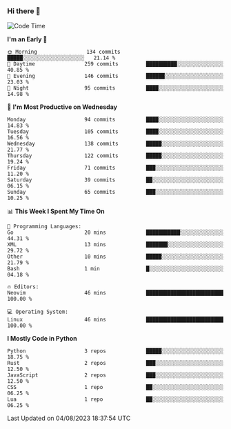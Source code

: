 ### Hi there 👋
<!--START_SECTION:waka-->
![Code Time](http://img.shields.io/badge/Code%20Time-133%20hrs%2044%20mins-blue)

**I'm an Early 🐤** 

```text
🌞 Morning                134 commits         █████░░░░░░░░░░░░░░░░░░░░   21.14 % 
🌆 Daytime                259 commits         ██████████░░░░░░░░░░░░░░░   40.85 % 
🌃 Evening                146 commits         ██████░░░░░░░░░░░░░░░░░░░   23.03 % 
🌙 Night                  95 commits          ████░░░░░░░░░░░░░░░░░░░░░   14.98 % 
```
📅 **I'm Most Productive on Wednesday** 

```text
Monday                   94 commits          ████░░░░░░░░░░░░░░░░░░░░░   14.83 % 
Tuesday                  105 commits         ████░░░░░░░░░░░░░░░░░░░░░   16.56 % 
Wednesday                138 commits         █████░░░░░░░░░░░░░░░░░░░░   21.77 % 
Thursday                 122 commits         █████░░░░░░░░░░░░░░░░░░░░   19.24 % 
Friday                   71 commits          ███░░░░░░░░░░░░░░░░░░░░░░   11.20 % 
Saturday                 39 commits          ██░░░░░░░░░░░░░░░░░░░░░░░   06.15 % 
Sunday                   65 commits          ███░░░░░░░░░░░░░░░░░░░░░░   10.25 % 
```


📊 **This Week I Spent My Time On** 

```text
💬 Programming Languages: 
Go                       20 mins             ███████████░░░░░░░░░░░░░░   44.31 % 
XML                      13 mins             ███████░░░░░░░░░░░░░░░░░░   29.72 % 
Other                    10 mins             █████░░░░░░░░░░░░░░░░░░░░   21.79 % 
Bash                     1 min               █░░░░░░░░░░░░░░░░░░░░░░░░   04.18 % 

🔥 Editors: 
Neovim                   46 mins             █████████████████████████   100.00 % 

💻 Operating System: 
Linux                    46 mins             █████████████████████████   100.00 % 
```

**I Mostly Code in Python** 

```text
Python                   3 repos             █████░░░░░░░░░░░░░░░░░░░░   18.75 % 
Rust                     2 repos             ███░░░░░░░░░░░░░░░░░░░░░░   12.50 % 
JavaScript               2 repos             ███░░░░░░░░░░░░░░░░░░░░░░   12.50 % 
CSS                      1 repo              ██░░░░░░░░░░░░░░░░░░░░░░░   06.25 % 
Lua                      1 repo              ██░░░░░░░░░░░░░░░░░░░░░░░   06.25 % 
```




 Last Updated on 04/08/2023 18:37:54 UTC
<!--END_SECTION:waka-->

<!--
**YoganshSharma/YoganshSharma** is a ✨ _special_ ✨ repository because its `README.md` (this file) appears on your GitHub profile.

Here are some ideas to get you started:

- 🔭 I’m currently working on ...
- 🌱 I’m currently learning ...
- 👯 I’m looking to collaborate on ...
- 🤔 I’m looking for help with ...
- 💬 Ask me about ...
- 📫 How to reach me: ...
- 😄 Pronouns: ...
- ⚡ Fun fact: ...
-->
